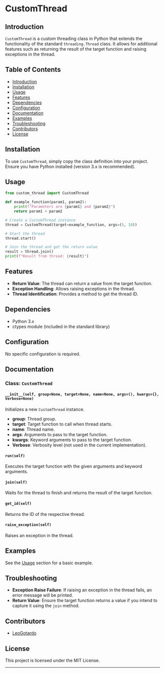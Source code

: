 


# CustomThread

## Introduction

`CustomThread` is a custom threading class in Python that extends the functionality of the standard `threading.Thread` class. It allows for additional features such as returning the result of the target function and raising exceptions in the thread.

## Table of Contents

- [Introduction](#introduction)
- [Installation](#installation)
- [Usage](#usage)
- [Features](#features)
- [Dependencies](#dependencies)
- [Configuration](#configuration)
- [Documentation](#documentation)
- [Examples](#examples)
- [Troubleshooting](#troubleshooting)
- [Contributors](#contributors)
- [License](#license)

## Installation

To use `CustomThread`, simply copy the class definition into your project. Ensure you have Python installed (version 3.x is recommended).

## Usage

```python
from custom_thread import CustomThread

def example_function(param1, param2):
    print(f"Parameters are {param1} and {param2}")
    return param1 + param2

# Create a CustomThread instance
thread = CustomThread(target=example_function, args=(5, 10))

# Start the thread
thread.start()

# Join the thread and get the return value
result = thread.join()
print(f"Result from thread: {result}")
```

## Features

- **Return Value**: The thread can return a value from the target function.
- **Exception Handling**: Allows raising exceptions in the thread.
- **Thread Identification**: Provides a method to get the thread ID.

## Dependencies

- Python 3.x
- ctypes module (included in the standard library)

## Configuration

No specific configuration is required. 

## Documentation

### Class: `CustomThread`

#### `__init__(self, group=None, target=None, name=None, args=(), kwargs={}, Verbose=None)`
Initializes a new `CustomThread` instance.

- **group**: Thread group.
- **target**: Target function to call when thread starts.
- **name**: Thread name.
- **args**: Arguments to pass to the target function.
- **kwargs**: Keyword arguments to pass to the target function.
- **Verbose**: Verbosity level (not used in the current implementation).

#### `run(self)`
Executes the target function with the given arguments and keyword arguments.

#### `join(self)`
Waits for the thread to finish and returns the result of the target function.

#### `get_id(self)`
Returns the ID of the respective thread.

#### `raise_exception(self)`
Raises an exception in the thread.

## Examples

See the [Usage](#usage) section for a basic example.

## Troubleshooting

- **Exception Raise Failure**: If raising an exception in the thread fails, an error message will be printed.
- **Return Value**: Ensure the target function returns a value if you intend to capture it using the `join` method.

## Contributors

- [LeoGotardo](https://github.com/LeoGotardo)

## License

This project is licensed under the MIT License.

---
